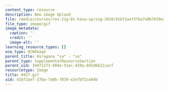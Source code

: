 ```yaml
---
content_type: resource
description: New image Uplaod
file: /media/courses/res-21g-01-kana-spring-2010/41bf2aef37ba7a0b7039e2e7bf2ce04b_0427.gif
file_type: image/gif
image_metadata:
  caption: ''
  credit: ''
  image-alt: ''
learning_resource_types: []
ocw_type: OCWImage
parent_title: Hiragana "sa" - "so"
parent_type: SupplementalResourceSection
parent_uid: 34971273-984e-51ec-429a-8d1d6b21cacf
resourcetype: Image
title: 0427.gif
uid: 41bf2aef-37ba-7a0b-7039-e2e7bf2ce04b
---
```


